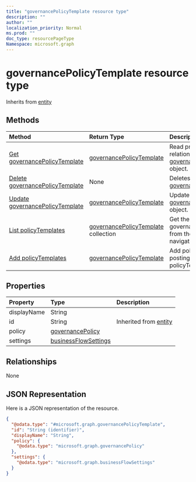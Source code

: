 ```yaml
---
title: "governancePolicyTemplate resource type"
description: ""
author: ""
localization_priority: Normal
ms.prod: ""
doc_type: resourcePageType
Namespace: microsoft.graph
---
```



# governancePolicyTemplate resource type




Inherits from [entity](../resources/entity.md)

## Methods
|Method|Return Type|Description|
|:---|:---|:---|
|[Get governancePolicyTemplate](../api/governancepolicytemplate-get.md)|[governancePolicyTemplate](../resources/governancePolicyTemplate.md)|Read properties and relationships of the [governancePolicyTemplate](../resources/governancepolicytemplate.md) object.|
|[Delete governancePolicyTemplate](../api/governancepolicytemplate-delete.md)|None|Deletes a [governancePolicyTemplate](../resources/governancepolicytemplate.md).|
|[Update governancePolicyTemplate](../api/governancepolicytemplate-update.md)|[governancePolicyTemplate](../resources/governancePolicyTemplate.md)|Update the properties of a [governancePolicyTemplate](../resources/governancepolicytemplate.md) object.|
|[List policyTemplates](../api/approvalworkflowprovider-list-policytemplates.md)|[governancePolicyTemplate](../resources/governancePolicyTemplate.md) collection|Get the governancePolicyTemplates from the policyTemplates navigation property.|
|[Add policyTemplates](../api/approvalworkflowprovider-post-policytemplates.md)|[governancePolicyTemplate](../resources/governancePolicyTemplate.md)|Add policyTemplates by posting to the policyTemplates collection.|

## Properties
|Property|Type|Description|
|:---|:---|:---|
|displayName|String||
|id|String| Inherited from [entity](../resources/entity.md)|
|policy|[governancePolicy](../resources/governancePolicy.md)||
|settings|[businessFlowSettings](../resources/businessFlowSettings.md)||

## Relationships
None

## JSON Representation
Here is a JSON representation of the resource.
<!-- {
  "blockType": "resource",
  "keyProperty": "id",
  "@odata.type": "microsoft.graph.governancePolicyTemplate",
  "baseType": "microsoft.graph.entity",
  "openType": true
}
-->
``` json
{
  "@odata.type": "#microsoft.graph.governancePolicyTemplate",
  "id": "String (identifier)",
  "displayName": "String",
  "policy": {
    "@odata.type": "microsoft.graph.governancePolicy"
  },
  "settings": {
    "@odata.type": "microsoft.graph.businessFlowSettings"
  }
}
```

